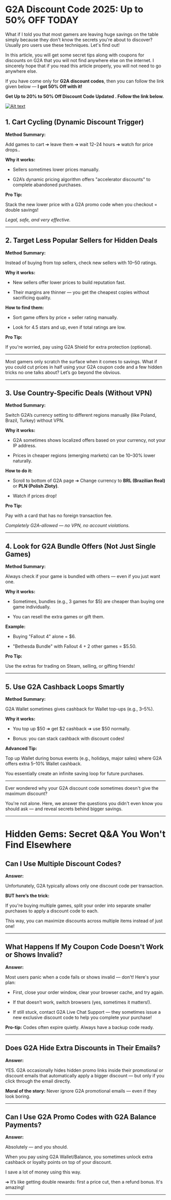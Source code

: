  # G2A Discount Code 2025: Up to 50% OFF TODAY



What if I told you that most gamers are leaving huge savings on the table simply because they don't know the secrets you're about to discover? Usually pro users use these techniques. Let's find out!





In this article, you will get some secret tips along with coupons for discounts on G2A that you will not find anywhere else on the internet. I sincerely hope that if you read this article properly, you will not need to go anywhere else.  

If you have come only for **G2A discount codes**, then you can follow the link given below — **I got **50% Off** with it!**



**Get Up to 20% to 50% Off Discount Code Updated . Follow the link below.**





[![Alt text](https://github.com/user-attachments/assets/99158273-bd97-496e-a1fd-716cc3a96fd3)](https://www.coubn.com/g2a-discount-codes/)











## 1. Cart Cycling (Dynamic Discount Trigger)



**Method Summary:**  

Add games to cart ➔ leave them ➔ wait 12–24 hours ➔ watch for price drops..



**Why it works:**



- Sellers sometimes lower prices manually.

- G2A’s dynamic pricing algorithm offers "accelerator discounts" to complete abandoned purchases.



**Pro Tip:**  

Stack the new lower price with a G2A promo code when you checkout = double savings!  

*Legal, safe, and very effective.*



---



## 2. Target Less Popular Sellers for Hidden Deals



**Method Summary:**  

Instead of buying from top sellers, check new sellers with 10–50 ratings.



**Why it works:**



- New sellers offer lower prices to build reputation fast.

- Their margins are thinner — you get the cheapest copies without sacrificing quality.



**How to find them:**



- Sort game offers by price + seller rating manually.

- Look for 4.5 stars and up, even if total ratings are low.



**Pro Tip:**  

If you're worried, pay using G2A Shield for extra protection (optional).



---



Most gamers only scratch the surface when it comes to savings. What if you could cut prices in half using your G2A coupon code and a few hidden tricks no one talks about? Let’s go beyond the obvious.



---



## 3. Use Country-Specific Deals (Without VPN)



**Method Summary:**  

Switch G2A’s currency setting to different regions manually (like Poland, Brazil, Turkey) without VPN.



**Why it works:**



- G2A sometimes shows localized offers based on your currency, not your IP address.

- Prices in cheaper regions (emerging markets) can be 10–30% lower naturally.



**How to do it:**



- Scroll to bottom of G2A page ➔ Change currency to **BRL (Brazilian Real)** or **PLN (Polish Zloty)**.

- Watch if prices drop!



**Pro Tip:**  

Pay with a card that has no foreign transaction fee.  

*Completely G2A-allowed — no VPN, no account violations.*



---



## 4. Look for G2A Bundle Offers (Not Just Single Games)



**Method Summary:**  

Always check if your game is bundled with others — even if you just want one.



**Why it works:**



- Sometimes, bundles (e.g., 3 games for $5) are cheaper than buying one game individually.

- You can resell the extra games or gift them.



**Example:**



- Buying "Fallout 4" alone = $6.

- "Bethesda Bundle" with Fallout 4 + 2 other games = $5.50.



**Pro Tip:**  

Use the extras for trading on Steam, selling, or gifting friends!



---



## 5. Use G2A Cashback Loops Smartly



**Method Summary:**  

G2A Wallet sometimes gives cashback for Wallet top-ups (e.g., 3–5%).



**Why it works:**



- You top up $50 ➔ get $2 cashback ➔ use $50 normally.

- Bonus: you can stack cashback with discount codes!



**Advanced Tip:**  

Top up Wallet during bonus events (e.g., holidays, major sales) where G2A offers extra 5–10% Wallet cashback.  

You essentially create an infinite saving loop for future purchases.



---



Ever wondered why your G2A discount code sometimes doesn't give the maximum discount?  

You're not alone. Here, we answer the questions you didn't even know you should ask — and reveal secrets behind bigger savings.



---



# Hidden Gems: Secret Q&A You Won't Find Elsewhere



## Can I Use Multiple Discount Codes?



**Answer:**  

Unfortunately, G2A typically allows only one discount code per transaction.  

**BUT here’s the trick:**  

If you're buying multiple games, split your order into separate smaller purchases to apply a discount code to each.  

This way, you can maximize discounts across multiple items instead of just one!



---



## What Happens If My Coupon Code Doesn't Work or Shows Invalid?



**Answer:**  

Most users panic when a code fails or shows invalid — don't! Here's your plan:



- First, close your order window, clear your browser cache, and try again.

- If that doesn’t work, switch browsers (yes, sometimes it matters!).

- If still stuck, contact G2A Live Chat Support — they sometimes issue a new exclusive discount code to help you complete your purchase!



 **Pro-tip:** Codes often expire quietly. Always have a backup code ready.



---



## Does G2A Hide Extra Discounts in Their Emails?



**Answer:**  

YES. G2A occasionally hides hidden promo links inside their promotional or discount emails that automatically apply a bigger discount — but only if you click through the email directly.  

 **Moral of the story:** Never ignore G2A promotional emails — even if they look boring.



---



## Can I Use G2A Promo Codes with G2A Balance Payments?



**Answer:**  

Absolutely — and you should.  

When you pay using G2A Wallet/Balance, you sometimes unlock extra cashback or loyalty points on top of your discount.  

I save a lot of money using this way.  

➔ It’s like getting double rewards: first a price cut, then a refund bonus. It's amazing!



---

